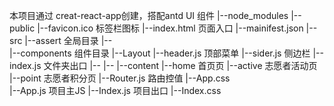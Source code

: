 本项目通过 creat-react-app创建，搭配antd UI 组件
|--node_modules
|--public
	|--favicon.ico		标签栏图标
	|--index.html		页面入口
	|--mainifest.json
|--src
	|--assert		全局目录
		|--			
	|--components		组件目录
		|--Layout
			|--header.js	顶部菜单
			|--sider.js		 侧边栏
			|--index.js		文件夹出口
		|--
		|--
	|--content
		|--home		首页页
		|--active	志愿者活动页
		|--point	志愿者积分页
		|--Router.js		路由控值
	|--App.css		
	|--App.js		项目主JS
	|--Index.js		项目出口
	|--Index.css
